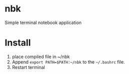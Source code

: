 # nbk
Simple terminal notebook application


# Install
1. place compiled file in ~/nbk
2. Append `export PATH=$PATH:~/nbk` to the `~/.bashrc` file.
3. Restart terminal
